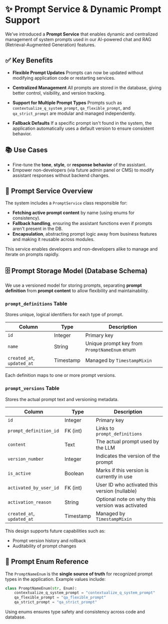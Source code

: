 # ✨ Prompt Service & Dynamic Prompt Support

We’ve introduced a **Prompt Service** that enables dynamic and centralized management of system prompts used in our AI-powered chat and RAG (Retrieval-Augmented Generation) features.


## ✅ Key Benefits

- **Flexible Prompt Updates**
  Prompts can now be updated without modifying application code or restarting services.

- **Centralized Management**
  All prompts are stored in the database, giving better control, visibility, and version tracking.

- **Support for Multiple Prompt Types**
  Prompts such as `contextualize_q_system_prompt`, `qa_flexible_prompt`, and `qa_strict_prompt` are modular and managed independently.

- **Fallback Defaults**
  If a specific prompt isn't found in the system, the application automatically uses a default version to ensure consistent behavior.


## 📚 Use Cases

- Fine-tune the **tone**, **style**, or **response behavior** of the assistant.
- Empower non-developers (via future admin panel or CMS) to modify assistant responses without backend changes.


## 🧩 Prompt Service Overview

The system includes a `PromptService` class responsible for:

- **Fetching active prompt content** by name (using enums for consistency).
- **Fallback handling**, ensuring the assistant functions even if prompts aren't present in the DB.
- **Encapsulation**, abstracting prompt logic away from business features and making it reusable across modules.

This service enables developers and non-developers alike to manage and iterate on prompts rapidly.


## 🗄️ Prompt Storage Model (Database Schema)

We use a versioned model for storing prompts, separating **prompt definition** from **prompt content** to allow flexibility and maintainability.

### `prompt_definitions` Table

Stores unique, logical identifiers for each type of prompt.

| Column     | Type    | Description                                      |
|------------|---------|--------------------------------------------------|
| `id`       | Integer | Primary key                                      |
| `name`     | String  | Unique prompt key from `PromptNameEnum` enum     |
| `created_at`, `updated_at` | Timestamp | Managed by `TimestampMixin`             |

Each definition maps to one or more prompt versions.


### `prompt_versions` Table

Stores the actual prompt text and versioning metadata.

| Column               | Type     | Description                                         |
|----------------------|----------|-----------------------------------------------------|
| `id`                 | Integer  | Primary key                                         |
| `prompt_definition_id` | FK (int) | Links to `prompt_definitions`                      |
| `content`            | Text     | The actual prompt used by the LLM                  |
| `version_number`     | Integer  | Indicates the version of the prompt                |
| `is_active`          | Boolean  | Marks if this version is currently in use          |
| `activated_by_user_id` | FK (int) | User ID who activated this version (nullable)      |
| `activation_reason`  | String   | Optional note on why this version was activated    |
| `created_at`, `updated_at` | Timestamp | Managed by `TimestampMixin`             |

This design supports future capabilities such as:
- Prompt version history and rollback
- Auditability of prompt changes


## 🧾 Prompt Enum Reference

The `PromptNameEnum` is the **single source of truth** for recognized prompt types in the application. Example values include:

```python
class PromptNameEnum(str, Enum):
    contextualize_q_system_prompt = "contextualize_q_system_prompt"
    qa_flexible_prompt = "qa_flexible_prompt"
    qa_strict_prompt = "qa_strict_prompt"
```

Using enums ensures type safety and consistency across code and database.
